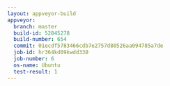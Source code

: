 ```yaml
---
layout: appveyor-build
appveyor:
  branch: master
  build-id: 52045278
  build-number: 654
  commit: 01ecdf5783466cdb7e2757d80526aa094785a7de
  job-id: hr364kd09kwdd330
  job-number: 6
  os-name: Ubuntu
  test-result: 1
---
```

